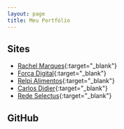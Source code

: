 ```yaml
---
layout: page
title: Meu Portfólio
---
```


## Sites

* [Rachel Marques](http://rachelmarques.org.br/){:target="_blank"}
* [Força Digital](http://forcadigital.com/){:target="_blank"}
* [Relpi Alimentos](http://campanhanaweb.com.br/relpi/){:target="_blank"}
* [Carlos Didier](http://campanhanaweb.com.br/didier/){:target="_blank"}
* [Rede Selectus](http://www.redeselectus.com.br/){:target="_blank"}

## GitHub
<link rel="stylesheet" href="./static/css/app.css">
<div id="app"></div>
<script src="/static/js/manifest.js"></script>
<script src="/static/js/vendor.js"></script>
<script src="/static/js/app.js"></script>
